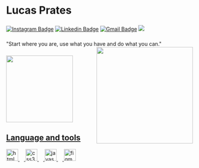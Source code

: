# Lucas Prates

###

[![Instagram Badge](https://img.shields.io/badge/-@prateslr-red?style=flat-square&labelColor=red&logo=instagram&logoColor=white&link=https://instagram.com/prateslr)](https://instagram.com/prateslr) 
[![Linkedin Badge](https://img.shields.io/badge/-Lucas%20Prates-red?style=flat-square&logo=Linkedin&logoColor=white&link=https://www.linkedin.com/me?trk=p_mwlite_feed-secondary_nav)](https://www.linkedin.com/me?trk=p_mwlite_feed-secondary_nav) 
[![Gmail Badge](https://img.shields.io/badge/-lucas.rprates077@gmail.com-red?style=flat-square&logo=Gmail&logoColor=white&link=mailto:lucas.rprates077@gmail.com)](mailto:lucas.rprates077@gmail.com)
<img src="https://visitor-badge.laobi.icu/badge?page_id=pratestech.pratestech&right_color=red&left_text=viwers"/>

###

<div align="left">
  "Start where you are, use what you have and do what you can."
  <img align="right" width="260" src="https://pratestech.github.io/pratestech/octocat.png"/>
  
</div>

###

<div align="left">
  <a href="https://github.com/pratestech">
  <img height="180em" src="https://github-readme-stats.vercel.app/api?username=pratestech&show_icons=true&theme=dark&include_all_commits=true&count_private=true"/>    
</div>

###


###
## Language and tools
 
<div align="left">
  <img src="https://cdn.jsdelivr.net/gh/devicons/devicon/icons/html5/html5-original.svg" height="32" alt="html5 logo"/>
  <img width="12"/>
  <img src="https://cdn.jsdelivr.net/gh/devicons/devicon/icons/css3/css3-original.svg" height="32" alt="css3 logo"/>
  <img width="12"/>
  <img src="https://cdn.jsdelivr.net/gh/devicons/devicon/icons/javascript/javascript-original.svg" height="32" alt="javascript logo"/>
  <img width="12"/>
  <img src="https://cdn.jsdelivr.net/gh/devicons/devicon/icons/figma/figma-original.svg" height="32" alt="figma logo"/>
</div>

###

